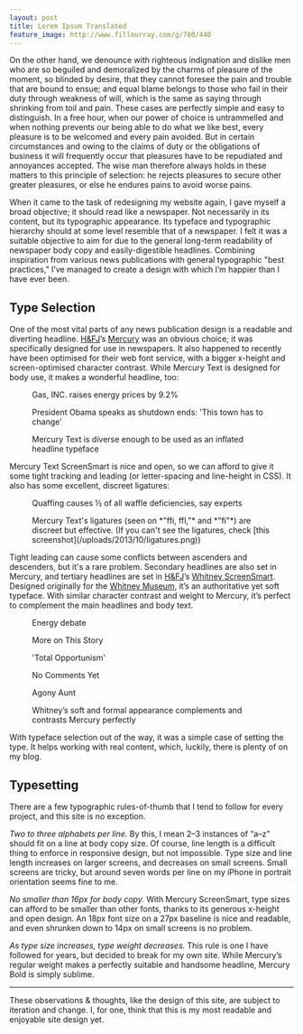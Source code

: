 ```yaml
---
layout: post
title: Lorem Ipsum Translated
feature_image: http://www.fillmurray.com/g/780/440
---
```

On the other hand, we denounce with righteous indignation and dislike men who are so beguiled and demoralized by the charms of pleasure of the moment, so blinded by desire, that they cannot foresee the pain and trouble that are bound to ensue; and equal blame belongs to those who fail in their duty through weakness of will, which is the same as saying through shrinking from toil and pain. These cases are perfectly simple and easy to distinguish. In a free hour, when our power of choice is untrammelled and when nothing prevents our being able to do what we like best, every pleasure is to be welcomed and every pain avoided. But in certain circumstances and owing to the claims of duty or the obligations of business it will frequently occur that pleasures have to be repudiated and annoyances accepted. The wise man therefore always holds in these matters to this principle of selection: he rejects pleasures to secure other greater pleasures, or else he endures pains to avoid worse pains.

When it came to the task of redesigning my website again, I gave myself a broad objective; it should read like a newspaper. Not necessarily in its content, but its typographic appearance. Its typeface and typographic hierarchy should at some level resemble that of a newspaper. I felt it was a suitable objective to aim for due to the general long-term readability of newspaper body copy and easily-digestible headlines. Combining inspiration from various news publications with general typographic "best practices," I’ve managed to create a design with which I’m happier than I have ever been.

## Type Selection
One of the most vital parts of any news publication design is a readable and diverting headline. [H&FJ](class:caps)’s [Mercury](http://www.typography.com/fonts/mercury-text/overview/) was an obvious choice; it was specifically designed for use in newspapers. It also happened to recently have been optimised for their web font service, with a bigger x-height and screen-optimised character contrast. While Mercury Text is designed for body use, it makes a wonderful headline, too:

<figure>
	<p class="alpha">Gas, INC. raises energy prices by 9.2%</p>
	<p class="alpha">President Obama speaks as shutdown ends: 'This town has to change'</p>
	<figcaption>Mercury Text is diverse enough to be used as an inflated headline typeface</figcaption>
</figure>

Mercury Text ScreenSmart is nice and open, so we can afford to give it some tight tracking and leading (or letter-spacing and line-height in CSS). It also has some excellent, discreet ligatures:

<figure>
	<p class="alpha">Quaffing causes ½ of all waffle deficiencies, say experts</p>
	<figcaption>Mercury Text's ligatures (seen on *"ffi, ffl,"* and *"fi"*) are discreet but effective. (If you can't see the ligatures, check [this screenshot](/uploads/2013/10/ligatures.png))</figcaption>
</figure>

Tight leading can cause some conflicts between ascenders and descenders, but it's a rare problem. Secondary headlines are also set in Mercury, and tertiary headlines are set in [H&FJ](class:caps)’s [Whitney ScreenSmart](http://www.typography.com/fonts/whitney/overview/). Designed originally for the [Whitney Museum](http://whitney.org), it’s an authoritative yet soft typeface. With similar character contrast and weight to Mercury, it’s perfect to complement the main headlines and body text.

<figure>
	<p class="beta">Energy debate</p>
	<p class="beta">More on This Story</p>
	<p class="beta">'Total Opportunism'</p>
	<p class="gamma">No Comments Yet</p>
	<p class="gamma p">Agony Aunt</p>
	<figcaption>Whitney’s soft and formal appearance complements and contrasts Mercury perfectly</figcaption>
</figure>

With typeface selection out of the way, it was a simple case of setting the type. It helps working with real content, which, luckily, there is plenty of on my blog.

## Typesetting
There are a few typographic rules-of-thumb that I tend to follow for every project, and this site is no exception.

*Two to three alphabets per line.* By this, I mean 2–3 instances of “a–z” should fit on a line at body copy size. Of course, line length is a difficult thing to enforce in responsive design, but not impossible. Type size and line length increases on larger screens, and decreases on small screens. Small screens are tricky, but around seven words per line on my iPhone in portrait orientation seems fine to me.

*No smaller than 16px for body copy.* With Mercury ScreenSmart, type sizes can afford to be smaller than other fonts, thanks to its generous x-height and open design. An 18px font size on a 27px baseline is nice and readable, and even shrunken down to 14px on small screens is no problem.

*As type size increases, type weight decreases.* This rule is one I have followed for years, but decided to break for my own site. While Mercury’s regular weight makes a perfectly suitable and handsome headline, Mercury Bold is simply sublime.

* * *

These observations & thoughts, like the design of this site, are subject to iteration and change. I, for one, think that this is my most readable and enjoyable site design yet.